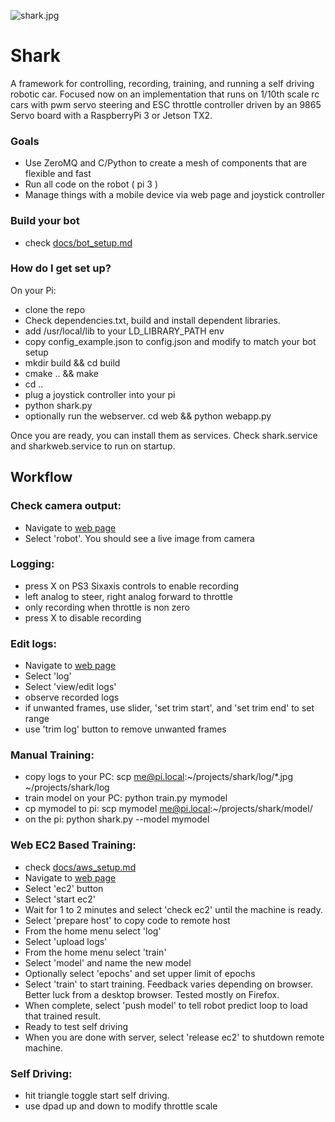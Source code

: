 ![shark.jpg](https://github.com/tawnkramer/shark/blob/master/web/img/shark.jpg)

# Shark #

A framework for controlling, recording, training, and running a self driving robotic car. Focused now on an implementation that runs on 1/10th scale rc cars with pwm servo steering and ESC throttle controller driven by an 9865 Servo board with a RaspberryPi 3 or Jetson TX2.

### Goals ###

* Use ZeroMQ and C/Python to create a mesh of components that are flexible and fast 
* Run all code on the robot ( pi 3 )
* Manage things with a mobile device via web page and joystick controller

### Build your bot ###
* check [docs/bot_setup.md](https://github.com/tawnkramer/shark/blob/master/docs/bot_setup.md)

### How do I get set up? ###

On your Pi:

* clone the repo
* Check dependencies.txt, build and install dependent libraries.
* add /usr/local/lib to your LD_LIBRARY_PATH env
* copy config_example.json to config.json and modify to match your bot setup
* mkdir build && cd build
* cmake .. && make
* cd ..
* plug a joystick controller into your pi
* python shark.py
* optionally run the webserver. cd web && python webapp.py

Once you are ready, you can install them as services. 
Check shark.service and sharkweb.service to run on startup.

## Workflow ##

### Check camera output: ###
* Navigate to [web page](http://pi.local:8080)
* Select 'robot'. You should see a live image from camera

### Logging: ###
* press X on PS3 Sixaxis controls to enable recording
* left analog to steer, right analog forward to throttle
* only recording when throttle is non zero
* press X to disable recording

### Edit logs: ###
* Navigate to [web page](http://pi.local:8080)
* Select 'log'
* Select 'view/edit logs'
* observe recorded logs
* if unwanted frames, use slider, 'set trim start', and 'set trim end' to set range
* use 'trim log' button to remove unwanted frames

### Manual Training: ###
* copy logs to your PC: scp me@pi.local:~/projects/shark/log/*.jpg ~/projects/shark/log
* train model on your PC: python train.py mymodel
* cp mymodel to pi: scp mymodel me@pi.local:~/projects/shark/model/
* on the pi: python shark.py --model mymodel

### Web EC2 Based Training: ###
* check [docs/aws_setup.md](https://github.com/tawnkramer/shark/blob/master/docs/aws_setup.md)
* Navigate to [web page](http://pi.local:8080)
* Select 'ec2' button
* Select 'start ec2'
* Wait for 1 to 2 minutes and select 'check ec2' until the machine is ready.
* Select 'prepare host' to copy code to remote host
* From the home menu select 'log'
* Select 'upload logs'
* From the home menu select 'train'
* Select 'model' and name the new model
* Optionally select 'epochs' and set upper limit of epochs
* Select 'train' to start training. Feedback varies depending on browser. Better luck from a desktop browser. Tested mostly on Firefox.
* When complete, select 'push model' to tell robot predict loop to load that trained result.
* Ready to test self driving
* When you are done with server, select 'release ec2' to shutdown remote machine.

### Self Driving: ###
* hit triangle toggle start self driving.
* use dpad up and down to modify throttle scale

